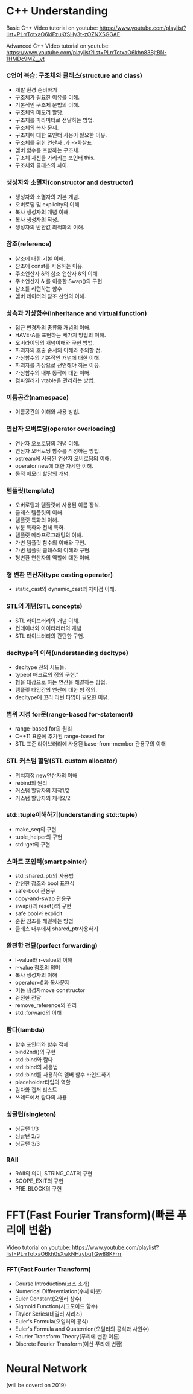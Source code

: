 # C++ Understanding

Basic C++ Video tutorial on youtube:
https://www.youtube.com/playlist?list=PLrrTotxaO6kiFzuKfSHy3t-zOZNXSGGAE

Advanced C++ Video tutorial on youtube:
https://www.youtube.com/playlist?list=PLrrTotxaO6khn83BjtBN-1HMDc9MZ__yt

### C언어 복습: 구조체와 클래스(structure and class)
  - 개발 환경 준비하기
  - 구조체가 필요한 이유를 이해.
  - 기본적인 구조체 문법의 이해.
  - 구조체의 메모리 할당.
  - 구조체를 파라미터로 전달하는 방법.
  - 구조체의 복사 문제.
  - 구조체에 대한 포인터 사용이 필요한 이유.
  - 구조체를 위한 연산자 .과 ->화살표
  - 멤버 함수를 포함하는 구조체.
  - 구조체 자신을 가리키는 포인터 this.
  - 구조체와 클래스의 차이.
### 생성자와 소멸자(constructor and destructor)
  - 생성자와 소멸자의 기본 개념.
  - 오버로딩 및 explicity의 이해
  - 복사 생성자의 개념 이해.
  - 복사 생성자의 작성.
  - 생성자의 반환값 최적화의 이해.
### 참조(reference)
  - 참조에 대한 기본 이해.
  - 참조에 const를 사용하는 이유.
  - 주소연산자 &와 참조 연산자 &의 이해
  - 주소연산자 & 를 이용한 Swap()의 구현
  - 참조를 리턴하는 함수
  - 멤버 데이터의 참조 선언의 이해.
### 상속과 가상함수(Inheritance and virtual function)
  - 접근 변경자의 종류와 개념의 이해.
  - HAVE-A를 표현하는 세가지 방법의 이해.
  - 오버라이딩의 개념이해와 구현 방법.
  - 파괴자의 호출 순서의 이해와 주의할 점.
  - 가상함수의 기본적인 개념에 대한 이해.
  - 파괴자를 가상으로 선언해야 하는 이유.
  - 가상함수의 내부 동작에 대한 이해.
  - 컴파일러가 vtable을 관리하는 방법.
### 이름공간(namespace)
  - 이름공간의 이해와 사용 방법.
### 연산자 오버로딩(operator overloading)
  - 연산자 오보로딩의 개념 이해.
  - 연산자 오버로딩 함수를 작성하는 방법.
  - ostream에 사용된 연산자 오버로딩의 이해.
  - operator new에 대한 자세한 이해.
  - 동적 메모리 할당의 개념.
### 템플릿(template)
  - 오버로딩과 템플릿에 사용된 이름 장식.
  - 클래스 템플릿의 이해.
  - 템플릿 특화의 이해.
  - 부분 특화와 전체 특화.
  - 템플릿 메타프로그래밍의 이해.
  - 가변 템플릿 함수의 이해와 구현.
  - 가변 템플릿 클래스의 이해와 구현.
  - 형변환 연산자의 역할에 대한 이해.
### 형 변환 연산자(type casting operator)
  - static_cast와 dynamic_cast의 차이점 이해.
### STL의 개념(STL concepts)
  - STL 라이브러리의 개념 이해.
  - 컨테이너와 아이터러터의 개념
  - STL 라이브러리의 간단한 구현.
### decltype의 이해(understanding decltype)
  - decltype 전의 시도들.
  - typeof 매크로의 정의 구현."
  - 형을 대상으로 하는 연산을 해결하는 방법.
  - 템플릿 타입간의 연산에 대한 형 정의.
  - decltype에 꼬리 리턴 타입이 필요한 이유.
### 범위 지정 for문(range-based for-statement)
  - range-based for의 원리
  - C++11 표준에 추가된 range-based for
  - STL 표준 라이브러리에 사용된 base-from-member 관용구의 이해
### STL 커스텀 할당(STL custom allocator)
  - 위치지정 new연산자의 이해
  - rebind의 원리
  - 커스텀 할당자의 제작1/2
  - 커스텀 할당자의 제작2/2
### std::tuple이해하기(understanding std::tuple)
  - make_seq의 구현
  - tuple_helper의 구현
  - std::get의 구현
### 스마트 포인터(smart pointer)
  - std::shared_ptr의 사용법
  - 안전한 참조와 bool 표현식
  - safe-bool 관용구
  - copy-and-swap 관용구
  - swap()과 reset()의 구현
  - safe bool과 explicit
  - 순환 참조를 해결하는 방법
  - 클래스 내부에서 shared_ptr사용하기
### 완전한 전달(perfect forwarding)
  - l-value와 r-value의 이해
  - r-value 참조의 의미
  - 복사 생성자의 이해
  - operator=()과 복사문제
  - 이동 생성자move constructor
  - 완전한 전달
  - remove_reference의 원리
  - std::forward의 이해
### 람다(lambda)
  - 함수 포인터와 함수 객체
  - bind2nd()의 구현
  - std::bind와 람다
  - std::bind의 사용법
  - std::bind를 사용하여 멤버 함수 바인드하기
  - placeholder타입의 역할
  - 람다와 캡쳐 리스트
  - 쓰레드에서 람다의 사용
### 싱글턴(singleton)
  - 싱글턴 1/3
  - 싱글턴 2/3
  - 싱글턴 3/3
### RAII
  - RAII의 의미, STRING_CAT의 구현
  - SCOPE_EXIT의 구현
  - PRE_BLOCK의 구현

# FFT(Fast Fourier Transform)(빠른 푸리에 변환)
Video tutorial on youtube:
https://www.youtube.com/playlist?list=PLrrTotxaO6kh0sXwkNHzybqTGw88KFrrr

### FFT(Fast Fourier Transform)
  - Course Introduction(코스 소개)
  - Numerical Differentiation(수치 미분)
  - Euler Constant(오일러 상수)
  - Sigmoid Function(시그모이드 함수)
  - Taylor Series(테일러 시리즈)
  - Euler's Formula(오일러의 공식)
  - Euler's Formula and Quaternion(오일러의 공식과 사원수)
  - Fourier Transform Theory(푸리에 변환 이론)
  - Discrete Fourier Transform(이산 푸리에 변환)

# Neural Network
(will be coverd on 2019)
